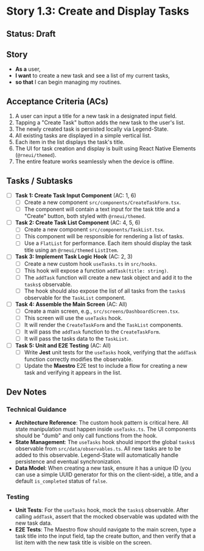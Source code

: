 # Story 1.3: Create and Display Tasks

## Status: Draft

## Story

-   **As a** user,
-   **I want** to create a new task and see a list of my current tasks,
-   **so that** I can begin managing my routines.

## Acceptance Criteria (ACs)

1.  A user can input a title for a new task in a designated input field.
2.  Tapping a "Create Task" button adds the new task to the user's list.
3.  The newly created task is persisted locally via Legend-State.
4.  All existing tasks are displayed in a simple vertical list.
5.  Each item in the list displays the task's title.
6.  The UI for task creation and display is built using React Native Elements (`@rneui/themed`).
7.  The entire feature works seamlessly when the device is offline.

## Tasks / Subtasks

-   [ ] **Task 1: Create Task Input Component** (AC: 1, 6)
    -   [ ] Create a new component `src/components/CreateTaskForm.tsx`.
    -   [ ] The component will contain a text input for the task title and a "Create" button, both styled with `@rneui/themed`.
-   [ ] **Task 2: Create Task List Component** (AC: 4, 5, 6)
    -   [ ] Create a new component `src/components/TaskList.tsx`.
    -   [ ] This component will be responsible for rendering a list of tasks.
    -   [ ] Use a `FlatList` for performance. Each item should display the task title using an `@rneui/themed` `ListItem`.
-   [ ] **Task 3: Implement Task Logic Hook** (AC: 2, 3)
    -   [ ] Create a new custom hook `useTasks.ts` in `src/hooks`.
    -   [ ] This hook will expose a function `addTask(title: string)`.
    -   [ ] The `addTask` function will create a new task object and add it to the `tasks$` observable.
    -   [ ] The hook should also expose the list of all tasks from the `tasks$` observable for the `TaskList` component.
-   [ ] **Task 4: Assemble the Main Screen** (AC: All)
    -   [ ] Create a main screen, e.g., `src/screens/DashboardScreen.tsx`.
    -   [ ] This screen will use the `useTasks` hook.
    -   [ ] It will render the `CreateTaskForm` and the `TaskList` components.
    -   [ ] It will pass the `addTask` function to the `CreateTaskForm`.
    -   [ ] It will pass the tasks data to the `TaskList`.
-   [ ] **Task 5: Unit and E2E Testing** (AC: All)
    -   [ ] Write **Jest** unit tests for the `useTasks` hook, verifying that the `addTask` function correctly modifies the observable.
    -   [ ] Update the **Maestro** E2E test to include a flow for creating a new task and verifying it appears in the list.

## Dev Notes

### Technical Guidance
* **Architecture Reference**: The custom hook pattern is critical here. All state manipulation must happen inside `useTasks.ts`. The UI components should be "dumb" and only call functions from the hook.
* **State Management**: The `useTasks` hook should import the global `tasks$` observable from `src/data/observables.ts`. All new tasks are to be added to this observable. Legend-State will automatically handle persistence and eventual synchronization.
* **Data Model**: When creating a new task, ensure it has a unique ID (you can use a simple UUID generator for this on the client-side), a title, and a default `is_completed` status of `false`.

### Testing
* **Unit Tests**: For the `useTasks` hook, mock the `tasks$` observable. After calling `addTask`, assert that the mocked observable was updated with the new task data.
* **E2E Tests**: The Maestro flow should navigate to the main screen, type a task title into the input field, tap the create button, and then verify that a list item with the new task title is visible on the screen.

